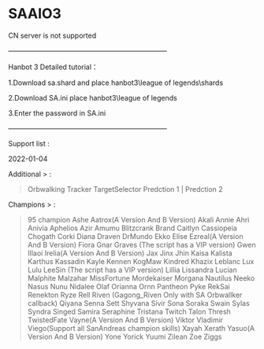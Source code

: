 # SAAIO3

CN server is not supported

———————————————————————


Hanbot 3 Detailed tutorial：

1.Download sa.shard and place hanbot3\league of legends\shards

2.Download SA.ini place hanbot3\league of legends

3.Enter the password in SA.ini


———————————————————————

Support list :

2022-01-04

Additional > :
> Orbwalking
> Tracker
> TargetSelector
> Predction 1 | Predction 2 

Champions > :
> 95 champion
> Ashe 
> Aatrox(A Version And B Version)
> Akali
> Annie
> Ahri
> Anivia
> Aphelios
> Azir
> Amumu
> Blitzcrank
> Brand
> Caitlyn
> Cassiopeia
> Chogath
> Corki
> Diana
> Draven
> DrMundo
> Ekko
> Elise
> Ezreal(A Version And B Version)
> Fiora
> Gnar
> Graves (The script has a VIP version)
> Gwen
> Illaoi
> Irelia(A Version And B Version)
> Jax
> Jinx
> Jhin
> Kaisa
> Kalista
> Karthus
> Kassadin
> Kayle
> Kennen
> KogMaw
> Kindred
> Khazix
> Leblanc
> Lux
> Lulu
> LeeSin (The script has a VIP version)
> Lillia
> Lissandra
> Lucian
> Malphite
> Malzahar
> MissFortune
> Mordekaiser
> Morgana
> Nautilus
> Neeko
> Nasus
> Nunu
> Nidalee
> Olaf
> Orianna
> Ornn
> Pantheon
> Pyke
> RekSai
> Renekton
> Ryze
> Rell
> Riven (Gagong_Riven Only with SA Orbwallker callback)
> Qiyana
> Senna
> Sett
> Shyvana
> Sivir
> Sona
> Soraka
> Swain
> Sylas 
> Syndra 
> Singed
> Samira
> Seraphine
> Tristana
> Twitch
> Talon
> Thresh
> TwistedFate
> Vayne(A Version And B Version)
> Viktor
> Vladimir
> Viego(Support all SanAndreas champion skills)
> Xayah
> Xerath
> Yasuo(A Version And B Version)
> Yone
> Yorick
> Yuumi
> Zilean
> Zoe
> Ziggs

